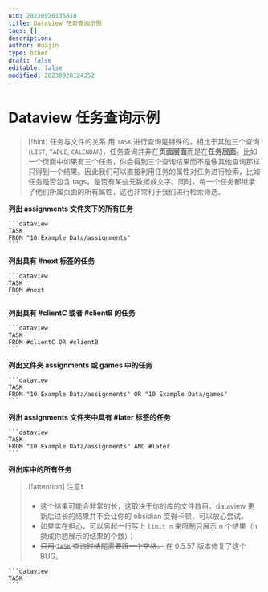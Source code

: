 ```yaml
---
uid: 20230926135818
title: Dataview 任务查询示例
tags: []
description: 
author: Huajin
type: other
draft: false
editable: false
modified: 20230928124352
---
```


# Dataview 任务查询示例

> [!hint] 任务与文件的关系
> 用 `TASK` 进行查询是特殊的，相比于其他三个查询 (`LIST`, `TABLE`, `CALENDAR`)，任务查询并非在**页面层面**而是在**任务层面**。比如一个页面中如果有三个任务，你会得到三个查询结果而不是像其他查询那样只得到一个结果。因此我们可以直接利用任务的属性对任务进行检索，比如任务是否包含 tags，是否有某些元数据或文字。同时，每一个任务都继承了他们所属页面的所有属性，这也非常利于我们进行检索筛选。

**列出 assignments 文件夹下的所有任务**

`````示例代码
```dataview
TASK
FROM "10 Example Data/assignments"
```
`````

**列出具有 #next 标签的任务**

`````示例代码
```dataview
TASK
FROM #next
```
`````

**列出具有 #clientC 或者 #clientB 的任务**

`````示例代码
```dataview
TASK
FROM #clientC OR #clientB
```
`````

**列出文件夹 assignments 或 games 中的任务**

`````示例代码
```dataview
TASK
FROM "10 Example Data/assignments" OR "10 Example Data/games"
```
`````

**列出 assignments 文件夹中具有 #later 标签的任务**

`````示例代码
```dataview
TASK
FROM "10 Example Data/assignments" AND #later  
```
`````

**列出库中的所有任务**

> [!attention] 注意❗
> - 这个结果可能会非常的长，这取决于你的库的文件数目。dataview 更新后过长的结果并不会让你的 obsidian 变得卡顿，可以放心尝试。
> - 如果实在担心，可以另起一行写上 `limit n` 来限制只展示 n 个结果（n 换成你想展示的结果的个数）；
> - <s>只用 `TASK` 查询时结尾需要跟一个空格。</s> 在 0.5.57 版本修复了这个 BUG。

`````示例代码
```dataview
TASK
```
`````